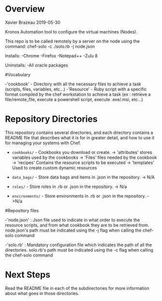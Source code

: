 # Overview

Xavier Brazeau 2019-05-30

Kronos Automation tool to configure the virtual machines (Nodes).

This repo is to be called remotely by a server on the node using the command: chef-solo -c ./solo.rb -j node.json

Installs:
	-Chrome
	-Firefox
	-Notepad++
	-Zulu 8

Uninstalls:
	-All oracle packages

#Vocabulary

-'cookbook'	- Directory with all the necessary files to achieve a task (scripts, files, variables, etc...)
-'Resource'	- Ruby script with a specific format compiled by the chef workstation to achieve a task
		  (ex : retrieve a file/remote_file, execute a powershell script, execute .exe/.msi, etc...)
 
# Repository Directories

This repository contains several directories, and each directory contains a README file that describes what it is for in greater detail, and how to use it for managing your systems with Chef.

- `cookbooks/` - Cookbooks you download or create.
	-> 'attributes' stores variables used by the cookbooks
	-> 'Files' 	files needed by the cookbook
	-> 'recipes'	Contains the resource scripts to be executed
	-> 'templates'	Used to create custom dynamic resources

- `data_bags/` - Store data bags and items in .json in the repository.
	-> N/A
- `roles/` - Store roles in .rb or .json in the repository.
	-> N/a
- `environments/` - Store environments in .rb or .json in the repository.
	->N/a

#Repository files

-'node.json' : 	Json file used to indicate in what order to execute the resource scripts,
		and from what cookbook they are to be retrieved from. node.json's path must be
		indicated using the -j flag when calling the chef-solo command

-'solo.rb' :	Mandatory configuration file which indicates the path of all the directories. 
		solo.rb's path must be indicated using the -c flag when calling the chef-solo command

# Next Steps

Read the README file in each of the subdirectories for more information about what goes in those directories.
